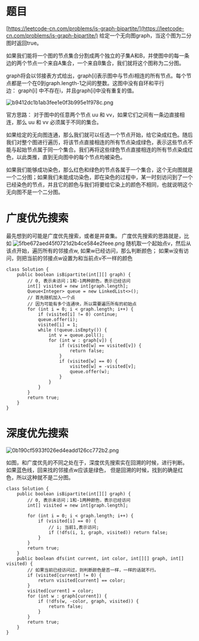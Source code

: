 # 题目

[https://leetcode-cn.com/problems/is-graph-bipartite/](https://leetcode-cn.com/problems/is-graph-bipartite/)
给定一个无向图graph，当这个图为二分图时返回true。

如果我们能将一个图的节点集合分割成两个独立的子集A和B，并使图中的每一条边的两个节点一个来自A集合，一个来自B集合，我们就将这个图称为二分图。

graph将会以邻接表方式给出，graph[i]表示图中与节点i相连的所有节点。每个节点都是一个在0到graph.length-1之间的整数。这图中没有自环和平行边： graph[i] 中不存在i，并且graph[i]中没有重复的值。

![b9412dc1b1ab3fee1e0f3b995e1f978c.png](en-resource://database/1595:1)

官方思路：
对于图中的任意两个节点 uu 和 vv，如果它们之间有一条边直接相连，那么 uu 和 vv 必须属于不同的集合。

如果给定的无向图连通，那么我们就可以任选一个节点开始，给它染成红色。随后我们对整个图进行遍历，将该节点直接相连的所有节点染成绿色，表示这些节点不能与起始节点属于同一个集合。我们再将这些绿色节点直接相连的所有节点染成红色，以此类推，直到无向图中的每个节点均被染色。

如果我们能够成功染色，那么红色和绿色的节点各属于一个集合，这个无向图就是一个二分图；如果我们未能成功染色，即在染色的过程中，某一时刻访问到了一个已经染色的节点，并且它的颜色与我们将要给它染上的颜色不相同，也就说明这个无向图不是一个二分图。



# 广度优先搜索
最先想到的可能是广度优先搜索，或者是并查集。
广度优先搜索的思路就是，比如
![5fbe672aed45f0721d2b4ce584e2feee.png](en-resource://database/1596:1)
随机取一个起始点v，然后从该点开始，遍历所有的邻接点w,
如果w已经访问，那么判断颜色；
如果w没有访问，则把当前的邻接点w设置为和当前点v不一样的颜色
```
class Solution {
    public boolean isBipartite(int[][] graph) {
        // 0, 表示未访问；1和-1两种颜色，表示已经访问
        int[] visited = new int[graph.length];
        Queue<Integer> queue = new LinkedList<>();
        // 首先随机加入一个点
        // 因为可能有多个连通块，所以需要遍历所有的初始点
        for (int i = 0; i < graph.length; i++) {
            if (visited[i] != 0) continue;
            queue.offer(i);
            visited[i] = 1;
            while (!queue.isEmpty()) {
                int v = queue.poll();
                for (int w : graph[v]) {
                    if (visited[w] == visited[v]) {
                        return false;
                    }
                    if (visited[w] == 0) {
                        visited[w] = -visited[v];
                        queue.offer(w);
                    }
                }
            }
        }
        return true;
    }
}
```

# 深度优先搜索
![0b190cf5933f026ed4eadd126cc772b2.png](en-resource://database/1597:1)

如图，和广度优先的不同之处在于，深度优先搜索实在回溯的时候，进行判断。
如果蓝色线，回来找的邻接点w应该是绿色，
但是回溯的时候，找到的确是红色，所以这种就不是二分图。
```
class Solution {
    public boolean isBipartite(int[][] graph) {
        // 0, 表示未访问；1和-1两种颜色，表示已经访问
        int[] visited = new int[graph.length];
        
        for (int i = 0; i < graph.length; i++) {
            if (visited[i] == 0) {
                // i; 当前1,表示访问;
                if (!dfs(i, 1, graph, visited)) return false;
            }
        }
        return true;
    }
    public boolean dfs(int current, int color, int[][] graph, int[] visited) {
        // 如果当前已经访问过，则判断颜色是否一样，一样的话就不行。
        if (visited[current] != 0) {
            return visited[current] == color;
        }
        visited[current] = color;
        for (int w : graph[current]) {
            if (!dfs(w, -color, graph, visited)) {
                return false;
            }
        }
        return true;
    }
}
```

